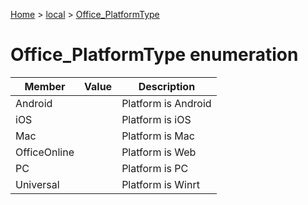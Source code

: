 [Home](./index) &gt; [local](local.md) &gt; [Office\_PlatformType](local.office_platformtype.md)

# Office\_PlatformType enumeration

|  Member | Value | Description |
|  --- | --- | --- |
|  Android |  | Platform is Android |
|  iOS |  | Platform is iOS |
|  Mac |  | Platform is Mac |
|  OfficeOnline |  | Platform is Web |
|  PC |  | Platform is PC |
|  Universal |  | Platform is Winrt |

